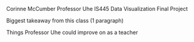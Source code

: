 Corinne McCumber
Professor Uhe
IS445 Data Visualization
Final Project

Biggest takeaway from this class (1 paragraph)

Things Professor Uhe could improve on as a teacher

